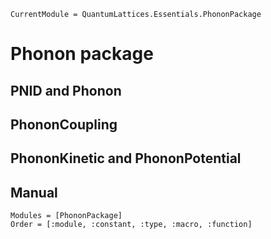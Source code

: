 ```@meta
CurrentModule = QuantumLattices.Essentials.PhononPackage
```

# Phonon package

## PNID and Phonon

## PhononCoupling

## PhononKinetic and PhononPotential

## Manual

```@autodocs
Modules = [PhononPackage]
Order = [:module, :constant, :type, :macro, :function]
```
